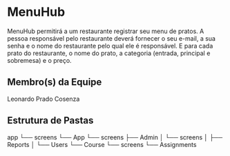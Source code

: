 # MenuHub
MenuHub permitirá a um restaurante registrar seu menu de pratos. A pessoa responsável pelo restaurante deverá fornecer o seu e-mail, a sua senha e o nome do restaurante pelo qual ele é responsável. E para cada prato do restaurante, o nome do prato, a categoria (entrada, principal e sobremesa) e o preço.

## Membro(s) da Equipe
Leonardo Prado Cosenza

## Estrutura de Pastas
app
└── screens
    └── App
        └── screens
            ├── Admin
            │   └── screens
            │       ├── Reports
            │       └── Users
            └── Course
                └── screens
                    └── Assignments
